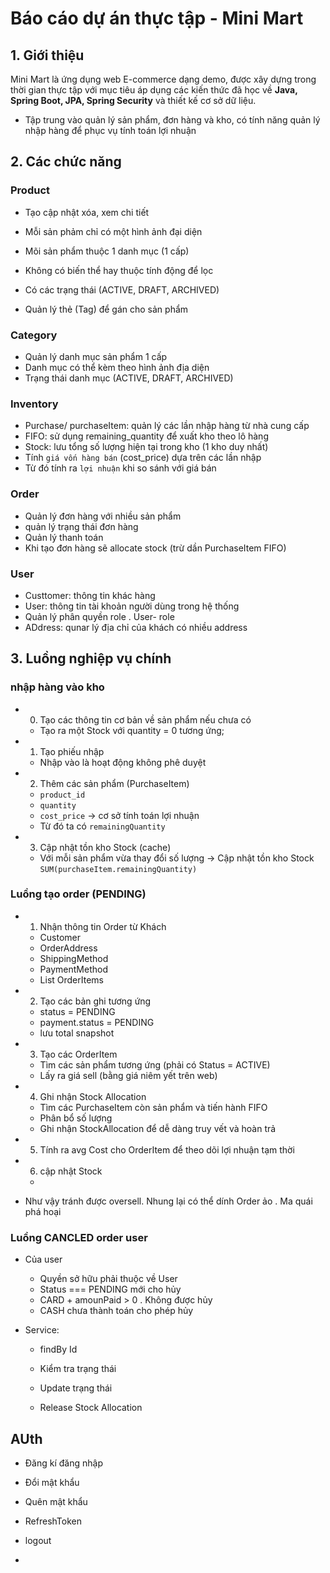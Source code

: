 # Báo cáo dự án thực tập - Mini Mart

## 1. Giới thiệu

Mini Mart là ứng dụng web E-commerce dạng demo, được xây dựng trong thời gian thực tập với mục tiêu áp dụng các kiến thức đã học về **Java, Spring Boot, JPA, Spring Security** và thiết kế cơ sở dữ liệu.

-   Tập trung vào quản lý sản phẩm, đơn hàng và kho, có tính năng quản lý nhập hàng để phục vụ tính toán lợi nhuận

## 2. Các chức năng

### Product

-   Tạo cập nhật xóa, xem chi tiết
-   Mỗi sản phảm chỉ có một hình ảnh đại diện
-   Mõi sản phẩm thuộc 1 danh mục (1 cấp)
-   Không có biến thể hay thuộc tính động để lọc
-   Có các trạng thái (ACTIVE, DRAFT, ARCHIVED)

-   Quản lý thẻ (Tag) để gán cho sản phẩm

### Category

-   Quản lý danh mục sản phẩm 1 cấp
-   Danh mục có thể kèm theo hình ảnh địa diện
-   Trạng thái danh mục (ACTIVE, DRAFT, ARCHIVED)

### Inventory

-   Purchase/ purchaseItem: quản lý các lần nhập hàng từ nhà cung cấp
-   FIFO: sử dụng remaining_quantity để xuất kho theo lô hàng
-   Stock: lưu tổng số lượng hiện tại trong kho (1 kho duy nhất)
-   Tính `giá vốn hàng bán` (cost_price) dựa trên các lần nhập
-   Từ đó tính ra `lợi nhuận` khi so sánh với giá bán

### Order

-   Quản lý đơn hàng với nhiều sản phẩm
-   quản lý trạng thái đơn hàng
-   Quản lý thanh toán
-   Khi tạo đơn hàng sẽ allocate stock (trừ dần PurchaseItem FIFO)

### User

-   Custtomer: thông tin khác hàng
-   User: thông tin tài khoản người dùng trong hệ thống
-   Quản lý phân quyền role . User- role
-   ADdress: qunar lý địa chỉ của khách có nhiều address

## 3. Luồng nghiệp vụ chính

### nhập hàng vào kho

-   0. Tạo các thông tin cơ bản về sản phẩm nếu chưa có

    -   Tạo ra một Stock với quantity = 0 tương ứng;

-   1. Tạo phiếu nhập

    -   Nhập vào là hoạt động không phê duyệt

-   2. Thêm các sản phẩm (PurchaseItem)

    -   `product_id`
    -   `quantity`
    -   `cost_price` -> cơ sở tính toán lợi nhuận
    -   Từ đó ta có `remainingQuantity`

-   3. Cập nhật tồn kho Stock (cache)
    -   Với mỗi sản phẩm vừa thay đổi số lượng -> Cập nhật tồn kho Stock `SUM(purchaseItem.remainingQuantity)`

### Luồng tạo order (PENDING)

-   1. Nhận thông tin Order từ Khách

    -   Customer
    -   OrderAddress
    -   ShippingMethod
    -   PaymentMethod
    -   List OrderItems

-   2. Tạo các bản ghi tương ứng

    -   status = PENDING
    -   payment.status = PENDING
    -   lưu total snapshot

-   3. Tạo các OrderItem

    -   Tìm các sản phẩm tương ứng (phải có Status = ACTIVE)
    -   Lấy ra giá sell (bằng giá niêm yết trên web)

-   4. Ghi nhận Stock Allocation

    -   Tìm các PurchaseItem còn sản phẩm và tiến hành FIFO
    -   Phân bổ số lượng
    -   Ghi nhận StockAllocation để dễ dàng truy vết và hoàn trả

-   5. Tính ra avg Cost cho OrderItem để theo dõi lợi nhuận tạm thời

-   6. cập nhật Stock

    -

-   Như vậy tránh được oversell. Nhung lại có thể dính Order ảo . Ma quái phá hoại

### Luồng CANCLED order user

-   Của user

    -   Quyền sở hữu phải thuộc về User
    -   Status === PENDING mới cho hủy
    -   CARD + amounPaid > 0 . Không được hủy
    -   CASH chưa thành toán cho phép hủy

-   Service:

    -   findBy Id
    -   Kiểm tra trạng thái

    -   Update trạng thái
    -   Release Stock Allocation

## AUth

-   Đăng kí đăng nhập

-   Đổi mật khẩu

-   Quên mật khẩu

-   RefreshToken

-   logout 

-   
